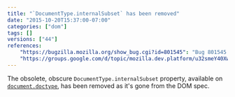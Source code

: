 ```yaml
---
title: "`DocumentType.internalSubset` has been removed"
date: "2015-10-20T15:37:00-07:00"
categories: ["dom"]
tags: []
versions: ["44"]
references:
    "https://bugzilla.mozilla.org/show_bug.cgi?id=801545": "Bug 801545 - Remove obsolete attribute: DocumentType.internalSubset"
    "https://groups.google.com/d/topic/mozilla.dev.platform/u32smeY40Xw/discussion": "Intent to unship: DocumentType.internalSubset"
---
```

The obsolete, obscure `DocumentType.internalSubset` property, available on [`document.doctype`](https://developer.mozilla.org/en-US/docs/Web/API/Document/doctype), has been removed as it's gone from the DOM spec.
